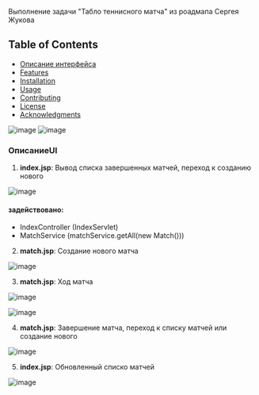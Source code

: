 Выполнение задачи "Табло теннисного матча"  из роадмапа Сергея Жукова

## Table of Contents
- [Описание интерфейса](###ОписаниеUI)
- [Features](#features)
- [Installation](#installation)
- [Usage](#usage)
- [Contributing](#contributing)
- [License](#license)
- [Acknowledgments](#acknowledgments)

![image](https://github.com/user-attachments/assets/1ab99004-c84b-4b1b-9d5e-fa2344d97ddd)
![image](https://github.com/user-attachments/assets/1ab99004-c84b-4b1b-9d5e-fa2344d97ddd)

### ОписаниеUI

1. **index.jsp**: Вывод списка завершенных матчей, переход к созданию нового

![image](https://github.com/user-attachments/assets/1ab99004-c84b-4b1b-9d5e-fa2344d97ddd)

#### задействовано:
- IndexController (IndexServlet) 
- MatchService (matchService.getAll(new Match()))

2. **match.jsp**: Создание нового матча

![image](https://github.com/user-attachments/assets/1dc01f18-890c-4a82-8547-b09a45fae2cf)

3. **match.jsp**: Ход матча

![image](https://github.com/user-attachments/assets/cae80bb8-2f02-443f-b65a-86f4aae05a5b)

![image](https://github.com/user-attachments/assets/b78ace8f-e633-4b72-aeca-3b36f2f8e26c)

4. **match.jsp**: Завершение матча, переход к списку матчей или создание нового

![image](https://github.com/user-attachments/assets/89d19366-83ba-45f6-a9e0-dc0bbe96fb97)

5. **index.jsp**: Обновленный списко матчей

![image](https://github.com/user-attachments/assets/bf5e7c33-958a-4ea1-abc8-76741cd5950f)







